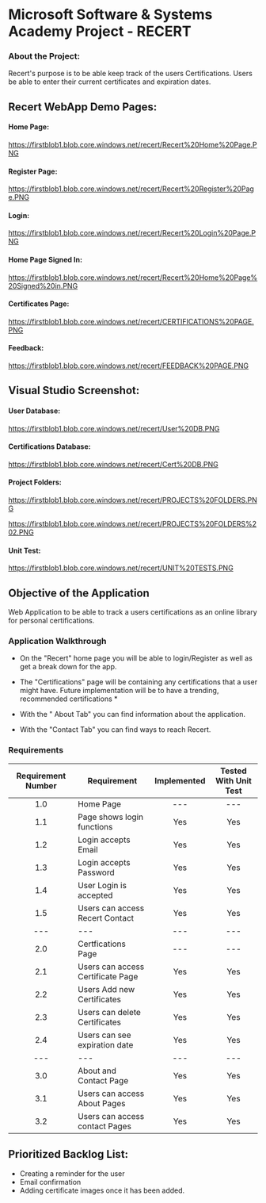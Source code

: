 # Microsoft Software & Systems Academy Project - RECERT 

### About the Project:
Recert's purpose is to be able keep track of the users Certifications. Users be able to enter their current certificates and expiration dates.  

## Recert WebApp Demo Pages: 
#### Home Page:
https://firstblob1.blob.core.windows.net/recert/Recert%20Home%20Page.PNG
#### Register Page:
https://firstblob1.blob.core.windows.net/recert/Recert%20Register%20Page.PNG
#### Login:
https://firstblob1.blob.core.windows.net/recert/Recert%20Login%20Page.PNG
#### Home Page Signed In:
https://firstblob1.blob.core.windows.net/recert/Recert%20Home%20Page%20Signed%20in.PNG
#### Certificates Page:
https://firstblob1.blob.core.windows.net/recert/CERTIFICATIONS%20PAGE.PNG
#### Feedback:
https://firstblob1.blob.core.windows.net/recert/FEEDBACK%20PAGE.PNG

## Visual Studio Screenshot:
#### User Database:
https://firstblob1.blob.core.windows.net/recert/User%20DB.PNG
#### Certifications Database:
https://firstblob1.blob.core.windows.net/recert/Cert%20DB.PNG
#### Project Folders:
https://firstblob1.blob.core.windows.net/recert/PROJECTS%20FOLDERS.PNG

https://firstblob1.blob.core.windows.net/recert/PROJECTS%20FOLDERS%202.PNG
#### Unit Test:
https://firstblob1.blob.core.windows.net/recert/UNIT%20TESTS.PNG


## Objective of the Application
Web Application to be able to track a users certifications as an online library for personal certifications.

### Application Walkthrough
- On the "Recert" home page you will be able to login/Register as well as get a break down for the app.

- The "Certifications" page will be containing any certifications that a user might have. Future implementation will be to have a trending, recommended certifications *

- With the " About Tab" you can find information about the application.

- With the "Contact Tab" you can find ways to reach Recert.


### Requirements
|Requirement Number     | Requirement                           | Implemented   | Tested With Unit Test |
|       :---:           |     ---                               |     :---:     |        :---:          |
|       1.0             | Home Page                             |      ---      |         ---           | 
|       1.1             | Page shows login functions            |      Yes      |         Yes           |
|       1.2             | Login accepts Email                   |      Yes      |         Yes           |
|       1.3             | Login accepts Password                |      Yes      |         Yes           |
|       1.4             | User Login is accepted                |      Yes      |         Yes           |
|       1.5             | Users can access Recert Contact       |      Yes      |         Yes           |
|       ---             |     ---                               |      ---      |         ---           |
|       2.0             | Certfications Page                    |      ---      |         ---           |
|       2.1             | Users can access Certificate Page     |      Yes      |         Yes           |
|       2.2             | Users Add new Certificates            |      Yes      |         Yes           |
|       2.3             | Users can delete Certificates         |      Yes      |         Yes           |
|       2.4             | Users can see expiration date         |      Yes      |         Yes           |
|       ---             |     ---                               |      ---      |         ---           |
|       3.0             | About and Contact Page                |      Yes      |         Yes           |
|       3.1             | Users can access About Pages          |      Yes      |         Yes           |
|       3.2             | Users can access contact Pages        |      Yes      |         Yes           |


## Prioritized Backlog List:
- Creating a reminder for the user
- Email confirmation
- Adding certificate images once it has been added.



